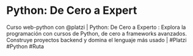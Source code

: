 # Python: De Cero a Expert
Curso web-python con @platzi | Python: De Cero a Experto : Explora la programación con cursos de Python, de cero a frameworks avanzados. Construye proyectos backend y domina el lenguaje más usado | #Platzi #Python #Ruta 
